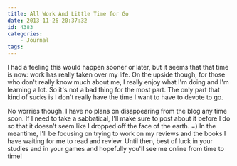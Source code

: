 ```yaml
---
title: All Work And Little Time for Go
date: 2013-11-26 20:37:32
id: 4383
categories:
	- Journal
tags:
---
```


I had a feeling this would happen sooner or later, but it seems that that time is now: work has really taken over my life. On the upside though, for those who don't really know much about me, I really enjoy what I'm doing and I'm learning a lot. So it's not a bad thing for the most part. The only part that kind of sucks is I don't really have the time I want to have to devote to go.

No worries though. I have no plans on disappearing from the blog any time soon. If I need to take a sabbatical, I'll make sure to post about it before I do so that it doesn't seem like I dropped off the face of the earth. =) In the meantime, I'll be focusing on trying to work on my reviews and the books I have waiting for me to read and review. Until then, best of luck in your studies and in your games and hopefully you'll see me online from time to time!